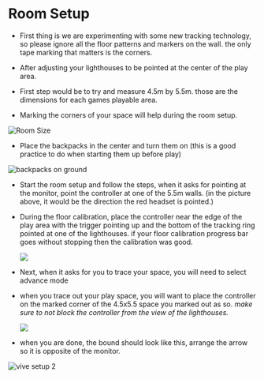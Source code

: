 # Room Setup


- First thing is we are experimenting with some new tracking technology, so please ignore all the floor patterns and markers on the wall. the only tape marking that matters is the corners.

- After adjusting your lighthouses to be pointed at the center of the play area.

- First step would be to try and measure 4.5m by 5.5m. those are the dimensions for each games playable area. 

- Marking the corners of your space will help during the room setup. 

![Room Size](media/RoomSetup/RoomSize.png​)

- Place the backpacks in the center and turn them on (this is a good practice to do when starting them up before play)

![backpacks on ground](media/RoomSetup/BackpacksonGround.png​)
	
- Start the room setup and follow the steps, when it asks for pointing at the monitor, point the controller at one of the 5.5m walls. (in the picture above, it would be the direction the red headset is pointed.)

- During the floor calibration, place the controller near the edge of the play area with the trigger pointing up and the bottom of the tracking ring pointed at one of the lighthouses. if your floor calibration progress bar goes without stopping then the calibration was good. 

    ![](media/RoomSetup/FloorCalibration.png)

- Next, when it asks for you to trace your space, you will need to select advance mode

	
- when you trace out your play space, you will want to place the controller on the marked corner of the 4.5x5.5 space you marked out as so. *make sure to not block the controller from the view of the lighthouses.*
	
	![](media/RoomSetup/cornermapping.png)
	
- when you are done, the bound should look like this, arrange the arrow so it is opposite of the monitor.


![vive setup 2](media/vivesetup2_2.png)
	
